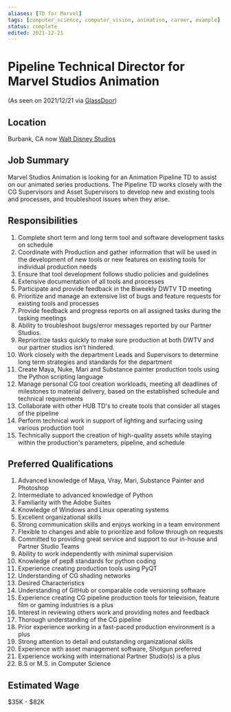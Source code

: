 ```yaml
---
aliases: [TD for Marvel]
tags: [computer_science, computer_vision, animation, career, example]
status: complete
edited: 2021-12-21
---
```


# Pipeline Technical Director for Marvel Studios Animation
(As seen on 2021/12/21 via [GlassDoor](https://www.glassdoor.com/Job/animation-technical-director-jobs-SRCH_KO0,28.htm))

## Location
Burbank, CA
now [Walt Disney Studios](https://goo.gl/maps/1WyVKzxybvt879T8A)

## Job Summary
Marvel Studios Animation is looking for an Animation Pipeline TD to assist on our animated series productions. The Pipeline TD works closely with the CG Supervisors and Asset Supervisors to develop new and existing tools and processes, and troubleshoot issues when they arise.

## Responsibilities
1. Complete short term and long term tool and software development tasks on schedule
2. Coordinate with Production and gather information that will be used in the development of new tools or new features on existing tools for individual production needs
3. Ensure that tool development follows studio policies and guidelines
4. Extensive documentation of all tools and processes
5. Participate and provide feedback in the Biweekly DWTV TD meeting
6. Prioritize and manage an extensive list of bugs and feature requests for existing tools and processes
7. Provide feedback and progress reports on all assigned tasks during the tasking meetings
8. Ability to troubleshoot bugs/error messages reported by our Partner Studios.
9. Reprioritize tasks quickly to make sure production at both DWTV and our partner studios isn't hindered.
10. Work closely with the department Leads and Supervisors to determine long term strategies and standards for the department
11. Create Maya, Nuke, Mari and Substance painter production tools using the Python scripting language
12. Manage personal CG tool creation workloads, meeting all deadlines of milestones to material delivery, based on the established schedule and technical requirements
13. Collaborate with other HUB TD's to create tools that consider all stages of the pipeline
14. Perform technical work in support of lighting and surfacing using various production tool
15. Technically support the creation of high-quality assets while staying within the production's parameters, pipeline, and schedule

## Preferred Qualifications
1. Advanced knowledge of Maya, Vray, Mari, Substance Painter and Photoshop
2. Intermediate to advanced knowledge of Python
3. Familiarity with the Adobe Suites
4. Knowledge of Windows and Linux operating systems
5. Excellent organizational skills
6. Strong communication skills and enjoys working in a team environment
7. Flexible to changes and able to prioritize and follow through on requests
8. Committed to providing great service and support to our in-house and Partner Studio Teams
9. Ability to work independently with minimal supervision
10. Knowledge of pep8 standards for python coding
11. Experience creating production tools using PyQT
12. Understanding of CG shading networks
13. Desired Characteristics
14. Understanding of GitHub or comparable code versioning software
15. Experience creating CG pipeline production tools for television, feature film or gaming industries is a plus
16. Interest in reviewing others work and providing notes and feedback
17. Thorough understanding of the CG pipeline
18. Prior experience working in a fast-paced production environment is a plus
19. Strong attention to detail and outstanding organizational skills
20. Experience with asset management software, Shotgun preferred
21. Experience working with international Partner Studio(s) is a plus
22. B.S or M.S. in Computer Science

## Estimated Wage
$35K - $82K